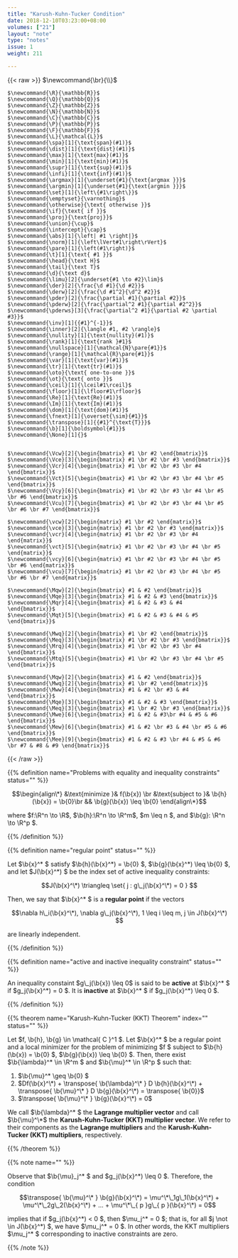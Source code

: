 ```yaml
---
title: "Karush-Kuhn-Tucker Condition"
date: 2018-12-10T03:23:00+08:00
volumes: ["21"]
layout: "note"
type: "notes"
issue: 1
weight: 211

---
```


<!--more-->

<div class="latex-macros">
  {{< raw >}}
    $\newcommand{\br}{\\}$

    $\newcommand{\R}{\mathbb{R}}$
    $\newcommand{\Q}{\mathbb{Q}}$
    $\newcommand{\Z}{\mathbb{Z}}$
    $\newcommand{\N}{\mathbb{N}}$
    $\newcommand{\C}{\mathbb{C}}$
    $\newcommand{\P}{\mathbb{P}}$
    $\newcommand{\F}{\mathbb{F}}$
    $\newcommand{\L}{\mathcal{L}}$
    $\newcommand{\spa}[1]{\text{span}(#1)}$
    $\newcommand{\dist}[1]{\text{dist}(#1)}$
    $\newcommand{\max}[1]{\text{max}(#1)}$
    $\newcommand{\min}[1]{\text{min}(#1)}$
    $\newcommand{\supr}[1]{\text{sup}(#1)}$
    $\newcommand{\infi}[1]{\text{inf}(#1)}$
    $\newcommand{\argmax}[1]{\underset{#1}{\text{argmax }}}$
    $\newcommand{\argmin}[1]{\underset{#1}{\text{argmin }}}$
    $\newcommand{\set}[1]{\left\{#1\right\}}$
    $\newcommand{\emptyset}{\varnothing}$
    $\newcommand{\otherwise}{\text{ otherwise }}$
    $\newcommand{\if}{\text{ if }}$
    $\newcommand{\proj}{\text{proj}}$
    $\newcommand{\union}{\cup}$
    $\newcommand{\intercept}{\cap}$
    $\newcommand{\abs}[1]{\left| #1 \right|}$
    $\newcommand{\norm}[1]{\left\lVert#1\right\rVert}$
    $\newcommand{\pare}[1]{\left(#1\right)}$
    $\newcommand{\t}[1]{\text{ #1 }}$
    $\newcommand{\head}{\text H}$
    $\newcommand{\tail}{\text T}$
    $\newcommand{\d}{\text d}$
    $\newcommand{\limu}[2]{\underset{#1 \to #2}\lim}$
    $\newcommand{\der}[2]{\frac{\d #1}{\d #2}}$
    $\newcommand{\derw}[2]{\frac{\d #1^2}{\d^2 #2}}$
    $\newcommand{\pder}[2]{\frac{\partial #1}{\partial #2}}$
    $\newcommand{\pderw}[2]{\frac{\partial^2 #1}{\partial #2^2}}$
    $\newcommand{\pderws}[3]{\frac{\partial^2 #1}{\partial #2 \partial #3}}$
    $\newcommand{\inv}[1]{{#1}^{-1}}$
    $\newcommand{\inner}[2]{\langle #1, #2 \rangle}$
    $\newcommand{\nullity}[1]{\text{nullity}(#1)}$
    $\newcommand{\rank}[1]{\text{rank }#1}$
    $\newcommand{\nullspace}[1]{\mathcal{N}\pare{#1}}$
    $\newcommand{\range}[1]{\mathcal{R}\pare{#1}}$
    $\newcommand{\var}[1]{\text{var}(#1)}$
    $\newcommand{\tr}[1]{\text{tr}(#1)}$
    $\newcommand{\oto}{\text{ one-to-one }}$
    $\newcommand{\ot}{\text{ onto }}$
    $\newcommand{\ceil}[1]{\lceil#1\rceil}$
    $\newcommand{\floor}[1]{\lfloor#1\rfloor}$
    $\newcommand{\Re}[1]{\text{Re}(#1)}$
    $\newcommand{\Im}[1]{\text{Im}(#1)}$
    $\newcommand{\dom}[1]{\text{dom}(#1)}$
    $\newcommand{\fnext}[1]{\overset{\sim}{#1}}$
    $\newcommand{\transpose}[1]{{#1}^{\text{T}}}$
    $\newcommand{\b}[1]{\boldsymbol{#1}}$
    $\newcommand{\None}[1]{}$


    $\newcommand{\Vcw}[2]{\begin{bmatrix} #1 \br #2 \end{bmatrix}}$
    $\newcommand{\Vce}[3]{\begin{bmatrix} #1 \br #2 \br #3 \end{bmatrix}}$
    $\newcommand{\Vcr}[4]{\begin{bmatrix} #1 \br #2 \br #3 \br #4 \end{bmatrix}}$
    $\newcommand{\Vct}[5]{\begin{bmatrix} #1 \br #2 \br #3 \br #4 \br #5 \end{bmatrix}}$
    $\newcommand{\Vcy}[6]{\begin{bmatrix} #1 \br #2 \br #3 \br #4 \br #5 \br #6 \end{bmatrix}}$
    $\newcommand{\Vcu}[7]{\begin{bmatrix} #1 \br #2 \br #3 \br #4 \br #5 \br #6 \br #7 \end{bmatrix}}$

    $\newcommand{\vcw}[2]{\begin{matrix} #1 \br #2 \end{matrix}}$
    $\newcommand{\vce}[3]{\begin{matrix} #1 \br #2 \br #3 \end{matrix}}$
    $\newcommand{\vcr}[4]{\begin{matrix} #1 \br #2 \br #3 \br #4 \end{matrix}}$
    $\newcommand{\vct}[5]{\begin{matrix} #1 \br #2 \br #3 \br #4 \br #5 \end{matrix}}$
    $\newcommand{\vcy}[6]{\begin{matrix} #1 \br #2 \br #3 \br #4 \br #5 \br #6 \end{matrix}}$
    $\newcommand{\vcu}[7]{\begin{matrix} #1 \br #2 \br #3 \br #4 \br #5 \br #6 \br #7 \end{matrix}}$

    $\newcommand{\Mqw}[2]{\begin{bmatrix} #1 & #2 \end{bmatrix}}$
    $\newcommand{\Mqe}[3]{\begin{bmatrix} #1 & #2 & #3 \end{bmatrix}}$
    $\newcommand{\Mqr}[4]{\begin{bmatrix} #1 & #2 & #3 & #4 \end{bmatrix}}$
    $\newcommand{\Mqt}[5]{\begin{bmatrix} #1 & #2 & #3 & #4 & #5 \end{bmatrix}}$

    $\newcommand{\Mwq}[2]{\begin{bmatrix} #1 \br #2 \end{bmatrix}}$
    $\newcommand{\Meq}[3]{\begin{bmatrix} #1 \br #2 \br #3 \end{bmatrix}}$
    $\newcommand{\Mrq}[4]{\begin{bmatrix} #1 \br #2 \br #3 \br #4 \end{bmatrix}}$
    $\newcommand{\Mtq}[5]{\begin{bmatrix} #1 \br #2 \br #3 \br #4 \br #5 \end{bmatrix}}$

    $\newcommand{\Mqw}[2]{\begin{bmatrix} #1 & #2 \end{bmatrix}}$
    $\newcommand{\Mwq}[2]{\begin{bmatrix} #1 \br #2 \end{bmatrix}}$
    $\newcommand{\Mww}[4]{\begin{bmatrix} #1 & #2 \br #3 & #4 \end{bmatrix}}$
    $\newcommand{\Mqe}[3]{\begin{bmatrix} #1 & #2 & #3 \end{bmatrix}}$
    $\newcommand{\Meq}[3]{\begin{bmatrix} #1 \br #2 \br #3 \end{bmatrix}}$
    $\newcommand{\Mwe}[6]{\begin{bmatrix} #1 & #2 & #3\br #4 & #5 & #6 \end{bmatrix}}$
    $\newcommand{\Mew}[6]{\begin{bmatrix} #1 & #2 \br #3 & #4 \br #5 & #6 \end{bmatrix}}$
    $\newcommand{\Mee}[9]{\begin{bmatrix} #1 & #2 & #3 \br #4 & #5 & #6 \br #7 & #8 & #9 \end{bmatrix}}$
  {{< /raw >}}
</div>

{{% definition name="Problems with equality and inequality constraints" status="" %}}

$$\begin{align\*}
&\text{minimize }& f(\b{x}) \br
&\text{subject to }& \b{h}(\b{x}) = \b{0}\br
&& \b{g}(\b{x}) \leq \b{0}
\end{align\*}$$

where $f:\R^n \to \R$, $\b{h}:\R^n \to \R^m$, $m \leq n $, and $\b{g}: \R^n \to \R^p $. 

{{% /definition %}}

{{% definition name="regular point" status="" %}}

Let $\b{x}^\* $ satisfy $\b{h}(\b{x}^\*) = \b{0} $, $\b{g}(\b{x}^\*) \leq \b{0} $, and let $J(\b{x}^\*) $ be the index set of active inequality constraints:

$$J(\b{x}^\*) \triangleq \set{ j : g\_j(\b{x}^\*) = 0 } $$

Then, we say that $\b{x}^\* $ is a **regular point** if the vectors

$$\nabla h\_i(\b{x}^\*), \nabla g\_j(\b{x}^\*), 1 \leq i \leq m, j \in J(\b{x}^\*) $$

are linearly independent.

{{% /definition %}}

{{% definition name="active and inactive inequality constraint" status="" %}}

An inequality constaint $g\_j(\b{x}) \leq 0$ is said to be **active** at $\b{x}^\* $ if $g\_j(\b{x}^\*) = 0 $. It is **inactive** at $\b{x}^\* $ if $g\_j(\b{x}^\*) \leq 0 $.

{{% /definition %}}

{{% theorem name="Karush-Kuhn-Tucker (KKT) Theorem" index="" status="" %}}

Let $f, \b{h}, \b{g} \in \mathcal{ C }^1 $. Let $\b{x}^\* $ be a regular point and a local minimizer for the problem of minimizing $f $ subject to $\b{h}(\b{x}) = \b{0} $, $\b{g}(\b{x}) \leq \b{0} $. Then, there exist $\b{\lambda}^\* \in \R^m $ and $\b{\mu}^\* \in \R^p $ such that:

1. $\b{\mu}^\* \geq \b{0} $
2. $Df(\b{x}^\*) + \transpose{ \b{\lambda}^\* } D \b{h}(\b{x}^\*) + \transpose{ \b{\mu}^\* } D \b{g}(\b{x}^\*) = \transpose{ \b{0}}$
3. $\transpose{ \b{\mu}^\* } \b{g}(\b{x}^\*) = 0$

We call $\b{\lambda}^\* $ the **Lagrange multiplier vector** and call $\b{\mu}^\*$ the **Karush-Kuhn-Tucker (KKT) multiplier vector**. We refer to their components as the **Lagrange multipliers** and the **Karush-Kuhn-Tucker (KKT) multipliers**, respectively.


{{% /theorem %}}

{{% note name="" %}}

Observe that $\b{\mu}\_j^\* $ and $g\_j(\b{x}^\*) \leq 0 $. Therefore, the condition

$$\transpose{ \b{\mu}^\* } \b{g}(\b{x}^\*) = \mu^\*\_1g\_1(\b{x}^\*) + \mu^\*\_2g\_2(\b{x}^\*) + ... + \mu^\*\_{ p }g\_{ p }(\b{x}^\*) = 0$$

implies that if $g\_j(\b{x}^\*) < 0 $, then $\mu\_j^\* = 0 $; that is, for all $j \not \in J(\b{x}^\*) $, we have $\mu\_j^\* = 0 $. In other words, the KKT multipliers $\mu\_j^\* $ corresponding to inactive constraints are zero.

{{% /note %}}
